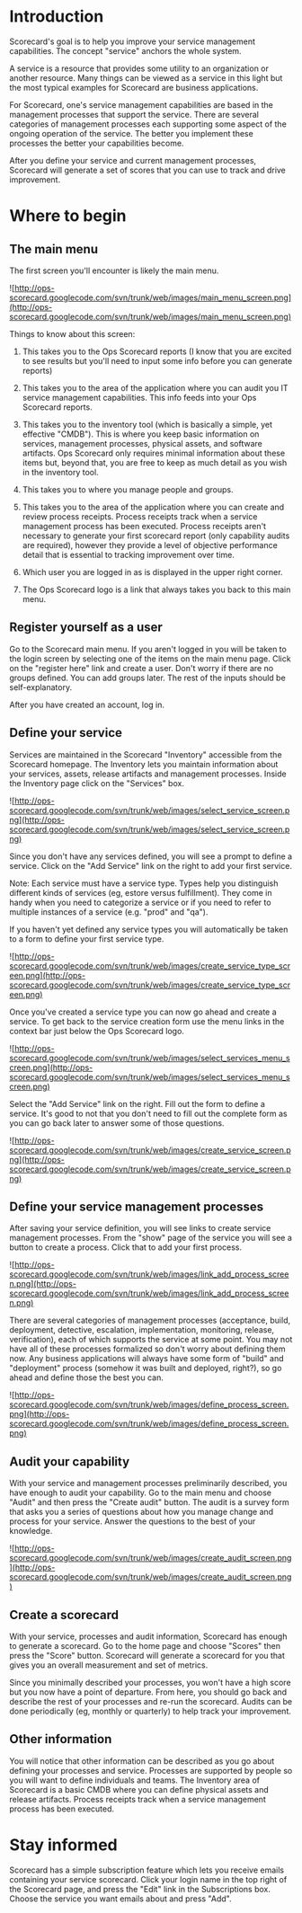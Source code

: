 # Introduction #

Scorecard's goal is to help you improve your service management capabilities.  The concept "service" anchors the whole system.

A service is a resource that provides some utility to an organization or another resource. Many things can be viewed as a service in this light but the most typical examples for Scorecard are business applications.

For Scorecard, one's service management capabilities are based in the management processes that support the service. There are several categories of management processes each supporting some aspect of the ongoing operation of the service. The better you implement these processes the better your capabilities become.

After you define your service and current management processes, Scorecard will generate a set of scores that you can use to track and drive improvement.


# Where to begin #

## The main menu ##

The first screen you'll encounter is likely the main menu.

![http://ops-scorecard.googlecode.com/svn/trunk/web/images/main_menu_screen.png](http://ops-scorecard.googlecode.com/svn/trunk/web/images/main_menu_screen.png)

Things to know about this screen:

1. This takes you to the Ops Scorecard reports (I know that you are excited to see results but you'll need to input some info before you can generate reports)

2. This takes you to the area of the application where you can audit you IT service management capabilities. This info feeds into your Ops Scorecard reports.

3. This takes you to the inventory tool (which is basically a simple, yet effective "CMDB"). This is where you keep basic information on services, management processes, physical assets, and software artifacts. Ops Scorecard only requires minimal information about these items but, beyond that, you are free to keep as much detail as you wish in the inventory tool.

4. This takes you to where you manage people and groups.

5. This takes you to the area of the application where you can create and review process receipts. Process receipts track when a service management process has been executed. Process receipts aren't necessary to generate your first scorecard report (only capability audits are required), however they provide a level of objective performance detail that is essential to tracking improvement over time.

6. Which user you are logged in as is displayed in the upper right corner.

7. The Ops Scorecard logo is a link that always takes you back to this main menu.

## Register yourself as a user ##

Go to the Scorecard main menu. If you aren't logged in you will be taken to the login screen by selecting one of the items on the main menu page. Click on the "register here" link and create a user. Don't worry if there are no groups defined. You can add groups later. The rest of the inputs should be self-explanatory.

After you have created an account, log in.

## Define your service ##

Services are maintained in the Scorecard "Inventory" accessible from the Scorecard homepage. The Inventory lets you maintain information about your services, assets, release artifacts and management processes.
Inside the Inventory page click on the "Services" box.

![http://ops-scorecard.googlecode.com/svn/trunk/web/images/select_service_screen.png](http://ops-scorecard.googlecode.com/svn/trunk/web/images/select_service_screen.png)

Since you don't have any services defined, you will see a prompt to define a service. Click on the "Add Service" link on the right to add your first service.

Note: Each service must have a service type. Types help you distinguish different kinds of services (eg, estore versus fulfillment). They come in handy when you need to categorize a service or if you need to refer to multiple instances of a service (e.g. "prod" and "qa").

If you haven't yet defined any service types you will automatically be taken to a form to define your first service type.

![http://ops-scorecard.googlecode.com/svn/trunk/web/images/create_service_type_screen.png](http://ops-scorecard.googlecode.com/svn/trunk/web/images/create_service_type_screen.png)

Once you've created a service type you can now go ahead and create a service. To get back to the service creation form use the menu links in the context bar just below the Ops Scorecard logo.

![http://ops-scorecard.googlecode.com/svn/trunk/web/images/select_services_menu_screen.png](http://ops-scorecard.googlecode.com/svn/trunk/web/images/select_services_menu_screen.png)

Select the "Add Service" link on the right. Fill out the form to define a service. It's good to not that you don't need to fill out the complete form as you can go back later to answer some of those questions.


![http://ops-scorecard.googlecode.com/svn/trunk/web/images/create_service_screen.png](http://ops-scorecard.googlecode.com/svn/trunk/web/images/create_service_screen.png)



## Define your service management processes ##

After saving your service definition, you will see links to create service management processes. From the "show" page of the service you will see a button to create a process. Click that to add your first process.

![http://ops-scorecard.googlecode.com/svn/trunk/web/images/link_add_process_screen.png](http://ops-scorecard.googlecode.com/svn/trunk/web/images/link_add_process_screen.png)

There are several categories of management processes (acceptance, build, deployment, detective, escalation, implementation, monitoring, release, verification), each of which supports the service at some point.
You may not have all of these processes formalized so don't worry about defining them now. Any business applications will always have some form of "build" and "deployment" process (somehow it was built and deployed, right?), so go ahead and define those the best you can.

![http://ops-scorecard.googlecode.com/svn/trunk/web/images/define_process_screen.png](http://ops-scorecard.googlecode.com/svn/trunk/web/images/define_process_screen.png)



## Audit your capability ##

With your service and management processes preliminarily described, you have enough to audit your capability. Go to the main menu and choose "Audit" and then press the "Create audit" button. The audit is a survey form that asks you a series of questions about how you manage change and process for your service.
Answer the questions to the best of your knowledge.

![http://ops-scorecard.googlecode.com/svn/trunk/web/images/create_audit_screen.png](http://ops-scorecard.googlecode.com/svn/trunk/web/images/create_audit_screen.png)


## Create a scorecard ##

With your service, processes and audit information, Scorecard has enough to generate a scorecard. Go to the home page and choose "Scores"  then press the "Score" button. Scorecard will generate a scorecard for you that gives you an overall measurement and set of metrics.

Since you minimally described your processes, you won't have a high score but you now have a point of departure. From here, you should go back and describe the rest of your processes and re-run the scorecard. Audits can be done periodically (eg, monthly or quarterly) to help track your improvement.

## Other information ##

You will notice that other information can be described as you go about defining your processes and service. Processes are supported by people so you will want to define individuals and teams.
The Inventory area of Scorecard is a basic CMDB  where you can define physical assets and release artifacts.
Process receipts track when a service management process has been executed.

# Stay informed #

Scorecard has a simple subscription feature which lets you receive emails containing your service scorecard. Click your login name in the top right of the Scorecard page, and press the "Edit" link in the Subscriptions box. Choose the service you want emails about and press "Add".